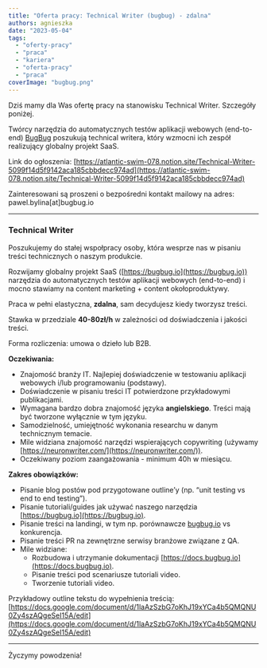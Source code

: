 ```yaml
---
title: "Oferta pracy: Technical Writer (bugbug) - zdalna"
authors: agnieszka
date: "2023-05-04"
tags:
  - "oferty-pracy"
  - "praca"
  - "kariera"
  - "oferta-pracy"
  - "praca"
coverImage: "bugbug.png"
---
```


Dziś mamy dla Was ofertę pracy na stanowisku Technical Writer. Szczegóły
poniżej.

Twórcy narzędzia do automatycznych testów aplikacji webowych (end-to-end)
[BugBug](https://bugbug.io/) poszukują technical writera, który wzmocni ich
zespół realizujący globalny projekt SaaS.

Link do ogłoszenia:
[https://atlantic-swim-078.notion.site/Technical-Writer-5099f14d5f9142aca185cbbdecc974ad](https://atlantic-swim-078.notion.site/Technical-Writer-5099f14d5f9142aca185cbbdecc974ad)

Zainteresowani są proszeni o bezpośredni kontakt mailowy na adres:
pawel.bylina\[at\]bugbug.io

---

### Technical Writer

Poszukujemy do stałej wspołpracy osoby, która wesprze nas w pisaniu treści
technicznych o naszym produkcie.

Rozwijamy globalny projekt SaaS ([https://bugbug.io](https://bugbug.io))
narzędzia do automatycznych testów aplikacji webowych (end-to-end) i mocno
stawiamy na content marketing + content okołoproduktywy.

Praca w pełni elastyczna, **zdalna**, sam decydujesz kiedy tworzysz treści.

Stawka w przedziale **40-80zł/h** w zależności od doświadczenia i jakości
treści.

Forma rozliczenia: umowa o dzieło lub B2B.

**Oczekiwania:**

- Znajomość branży IT. Najlepiej doświadczenie w testowaniu aplikacji webowych
  i/lub programowaniu (podstawy).
- Doświadczenie w pisaniu treści IT potwierdzone przykładowymi publikacjami.
- Wymagana bardzo dobra znajomość języka **angielskiego**. Treści mają być
  tworzone wyłącznie w tym języku.
- Samodzielność, umiejętność wykonania researchu w danym technicznym temacie.
- Mile widziana znajomość narzędzi wspierających copywriting (używamy
  [https://neuronwriter.com/](https://neuronwriter.com/)).
- Oczekiwany poziom zaangażowania - minimum 40h w miesiącu.

**Zakres obowiązków:**

- Pisanie blog postów pod przygotowane outline’y (np. “unit testing vs end to
  end testing”).
- Pisanie tutoriali/guides jak używać naszego narzędzia
  [https://bugbug.io](https://bugbug.io).
- Pisanie treści na landingi, w tym np. porównawcze
  [bugbug.io](http://bugbug.io) vs konkurencja.
- Pisanie treści PR na zewnętrzne serwisy branżowe związane z QA.
- Mile widziane:
  - Rozbudowa i utrzymanie dokumentacji
    [https://docs.bugbug.io](https://docs.bugbug.io).
  - Pisanie treści pod scenariusze tutoriali video.
  - Tworzenie tutoriali video.

Przykładowy outline tekstu do wypełnienia treścią:
[https://docs.google.com/document/d/1laAzSzbG7oKhJ19xYCa4b5QMQNU0Zy4szAQgeSeI15A/edit](https://docs.google.com/document/d/1laAzSzbG7oKhJ19xYCa4b5QMQNU0Zy4szAQgeSeI15A/edit)

---

Życzymy powodzenia!
